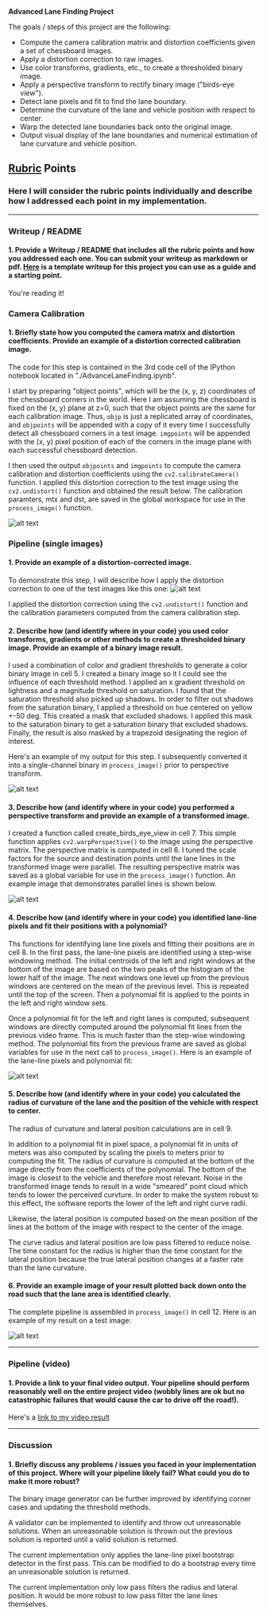 **Advanced Lane Finding Project**

The goals / steps of this project are the following:

* Compute the camera calibration matrix and distortion coefficients given a set of chessboard images.
* Apply a distortion correction to raw images.
* Use color transforms, gradients, etc., to create a thresholded binary image.
* Apply a perspective transform to rectify binary image ("birds-eye view").
* Detect lane pixels and fit to find the lane boundary.
* Determine the curvature of the lane and vehicle position with respect to center.
* Warp the detected lane boundaries back onto the original image.
* Output visual display of the lane boundaries and numerical estimation of lane curvature and vehicle position.

[//]: # (Image References)

[image1]: ./output_images/calibrate.png "Undistorted"
[image2]: ./output_images/undistort.png "Road Transformed"
[image3]: ./output_images/binary_image.png "Binary Example"
[image4]: ./output_images/birds_eye.png "Warp Example"
[image5]: ./output_images/polyfit.png "Fit Visual"
[image6]: ./output_images/result.png "Output"
[video1]: ./project_video_output.mp4 "Video"

## [Rubric](https://review.udacity.com/#!/rubrics/571/view) Points

### Here I will consider the rubric points individually and describe how I addressed each point in my implementation.  

---

### Writeup / README

#### 1. Provide a Writeup / README that includes all the rubric points and how you addressed each one.  You can submit your writeup as markdown or pdf.  [Here](https://github.com/udacity/CarND-Advanced-Lane-Lines/blob/master/writeup_template.md) is a template writeup for this project you can use as a guide and a starting point.  

You're reading it!

### Camera Calibration

#### 1. Briefly state how you computed the camera matrix and distortion coefficients. Provide an example of a distortion corrected calibration image.

The code for this step is contained in the 3rd code cell of the IPython notebook located in "./AdvanceLaneFinding.ipynb".  

I start by preparing "object points", which will be the (x, y, z) coordinates of the chessboard corners in the world. Here I am assuming the chessboard is fixed on the (x, y) plane at z=0, such that the object points are the same for each calibration image.  Thus, `objp` is just a replicated array of coordinates, and `objpoints` will be appended with a copy of it every time I successfully detect all chessboard corners in a test image.  `imgpoints` will be appended with the (x, y) pixel position of each of the corners in the image plane with each successful chessboard detection.  

I then used the output `objpoints` and `imgpoints` to compute the camera calibration and distortion coefficients using the `cv2.calibrateCamera()` function.  I applied this distortion correction to the test image using the `cv2.undistort()` function and obtained the result below. The calibration paramters, mtx and dst, are saved in the global workspace for use in the `process_image()` function.

![alt text][image1]

### Pipeline (single images)

#### 1. Provide an example of a distortion-corrected image.

To demonstrate this step, I will describe how I apply the distortion correction to one of the test images like this one:
![alt text][image2]

I applied the distortion correction using the `cv2.undistort()` function and the calibration parameters computed from the camera calibration step.

#### 2. Describe how (and identify where in your code) you used color transforms, gradients or other methods to create a thresholded binary image.  Provide an example of a binary image result.

I used a combination of color and gradient thresholds to generate a color binary image in cell 5. I created a binary image so it I could see the influence of each threshold method. I applied an x gradient threshold on lightness and a magnitude threshold on saturation. I found that the saturation threshold also picked up shadows. In order to filter out shadows from the saturation binary, I applied a threshold on hue centered on yellow +-50 deg. This created a mask that excluded shadows. I applied this mask to the saturation binary to get a saturation binary that excluded shadows. Finally, the result is also masked by a trapezoid designating the region of interest.

Here's an example of my output for this step. I subsequently converted it into a single-channel binary in `process_image()` prior to perspective transform.

![alt text][image3]

#### 3. Describe how (and identify where in your code) you performed a perspective transform and provide an example of a transformed image.

I created a function called create_birds_eye_view in cell 7. This simple function applies `cv2.warpPerspective()` to the image using the perspective matrix. The perspective matrix is computed in cell 6. I tuned the scale factors for the source and destination points until the lane lines in the transformed image were parallel. The resulting perspective matrix was saved as a global variable for use in the `process_image()` function. An example image that demonstrates parallel lines is shown below.

![alt text][image4]

#### 4. Describe how (and identify where in your code) you identified lane-line pixels and fit their positions with a polynomial?

Ths functions for identifying lane line pixels and fitting their positions are in cell 8. In the first pass, the lane-line pixels are identified using a step-wise windowing method. The initial centroids of the left and right windows at the bottom of the image are based on the two peaks of the histogram of the lower half of the image. The next windows one level up from the previous windows are centered on the mean of the previous level. This is repeated until the top of the screen. Then a polynomial fit is applied to the points in the left and right window sets.

Once a polynomial fit for the left and right lanes is computed, subsequent windows are directly computed around the polynomial fit lines from the previous video frame. This is much faster than the step-wise windowing method. The polynomial fits from the previous frame are saved as global variables for use in the next call to `process_image()`. Here is an example of the lane-line pixels and polynomial fit:

![alt text][image5]

#### 5. Describe how (and identify where in your code) you calculated the radius of curvature of the lane and the position of the vehicle with respect to center.

The radius of curvature and lateral position calculations are in cell 9.

In addition to a polynomial fit in pixel space, a polynomial fit in units of meters was also computed by scaling the pixels to meters prior to computing the fit. The radius of curvature is computed at the bottom of the image directly from the coefficients of the polynomial. The bottom of the image is closest to the vehicle and therefore most relevant. Noise in the transformed image tends to result in a wide "smeared" point cloud which tends to lower the perceived curvture. In order to make the system robust to this effect, the software reports the lower of the left and right curve radii.

Likewise, the lateral position is computed based on the mean position of the lines at the bottom of the image with respect to the center of the image.

The curve radius and lateral position are low pass filtered to reduce noise. The time constant for the radius is higher than the time constant for the lateral position because the true lateral position changes at a faster rate than the lane curvature.

#### 6. Provide an example image of your result plotted back down onto the road such that the lane area is identified clearly.

The complete pipeline is assembled in `process_image()` in cell 12. Here is an example of my result on a test image:

![alt text][image6]

---

### Pipeline (video)

#### 1. Provide a link to your final video output.  Your pipeline should perform reasonably well on the entire project video (wobbly lines are ok but no catastrophic failures that would cause the car to drive off the road!).

Here's a [link to my video result](./project_video_output.mp4)

---

### Discussion

#### 1. Briefly discuss any problems / issues you faced in your implementation of this project.  Where will your pipeline likely fail?  What could you do to make it more robust?

The binary image generator can be further improved by identifying corner cases and updating the threshold methods.

A validator can be implemented to identify and throw out unreasonable solutions. When an unreasonable solution is thrown out the previous solution is reported until a valid solution is returned.

The current implementation only applies the lane-line pixel bootstrap detector in the first pass. This can be modified to do a bootstrap every time an unreasonable solution is returned.

The current implementation only low pass filters the radius and lateral position. It would be more robust to low pass filter the lane lines themselves.
